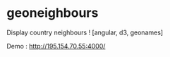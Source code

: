# geoneighbours
Display country neighbours ! [angular, d3, geonames]

Demo : http://195.154.70.55:4000/
